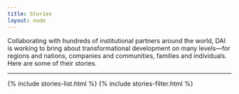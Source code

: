 ```yaml
---
title: Stories
layout: node
---
```


Collaborating with hundreds of institutional partners around the world, DAI is working to bring about transformational development on many levels—for regions and nations, companies and communities, families and individuals. Here are some of their stories.

<hr>

{% include stories-list.html %}
{% include stories-filter.html %}
